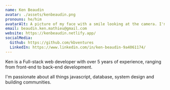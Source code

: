 ```yaml
---
name: Ken Beaudin
avatar: ./assets/kenbeaudin.png
pronouns: he/him
avatarAlt: A picture of my face with a smile looking at the camera. I'm wearing a red t-shirt.
email: beaudin.ken.mathieu@gmail.com
website: https://kenbeaudin.netlify.app/
socialMedia:
  Github: https://github.com/kbventures
  LinkedIn: https://www.linkedin.com/in/ken-beaudin-9a4061174/
---
```



Ken is a Full-stack web developer with over 5 years of experience, ranging from front-end to back-end development.

I'm passionate about all things javascript, database, system design and building communities.
